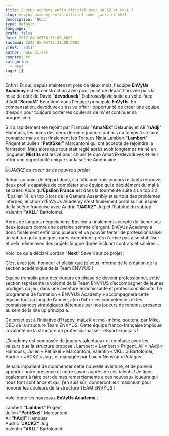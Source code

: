 ```yaml
---
title: EnVyUs Academy enfin officiel avec JACKZ et VKLL !
slug: envyus-academy-enfin-officiel-avec-jackz-et-vkll
description: 'NULL'
type: default
language: fr
draft: false
date: 2017-04-30T18:37:00.000Z
lastmod: 2022-05-04T15:28:00.000Z
views: '2051'
author: neLendirekt
country: fr
categories:
  - News
tags: []
---
```

Enfin ! Et oui, depuis maintenant près de deux mois, l'équipe **EnVyUs Academy** est en construction avec pour point de départ l'arrivée puis la mise de côté de David "**devoduvek**" Dobrosavljevic suite au volte-face d'Adil "**ScreaM**" Benrlitom dans l'équipe principale **EnVyUs**. En compensation, devoduvek s'est vu offrir l'opportunité de créer une équipe d'espoir pour toujours porter les couleurs de nV et continuer sa progression.

S'il a rapidement été rejoint par François "**AmaNEk**" Delaunay et Ali "**hAdji**" Haïnouss, les noms des deux derniers joueurs ont mis du temps à se faire connaitre mais c'est finalement les Tortues Ninja Lambert "**Lambert**" Prigent et Julien **"PetitSkel"** Marcantoni qui ont accepté de rejoindre la formation. Mais alors que tout était réglé après avoir longtemps trainé en longueur, **Misfits** est arrivé pour chiper le duo AmaNEk/devoduvek et leur offrir une opportunité unique sur la scène Américaine.

_![](/storage/images/58fc84d902bbf14776448191271jpeg.jpeg)JACKZ au coeur de ce nouveau projet_

Retour au point de départ donc, il a fallu aux trois joueurs restants retrouver deux profils capables de compléter une équipe qui a décidément du mal à se créer. Alors qu'**Epsilon France** est dans la tourmente suite à un top 2 à l'Epsilan 14, un top 3 lors de la Gamers Assembly et surtout des problèmes internes, le choix d'EnVyUs Academy s'est finalement porté sur un espoir de la scène française avec Audric **"JACKZ"** Jug et l'habitué du subtop Valentin "**VKLL**" Bartolomei.

Après de longues négociations, Epsilon a finalement accepté de lâcher ses deux joueurs contre une certaine somme d'argent. EnVyUs Academy a donc finalement enfin cinq joueurs et va pouvoir tenter de professionnaliser un subtop qui à quelques rares exceptions près n'arrive pas à se stabiliser et cela même avec des projets longue durée incluant contrats et salaires...

Voici ce qu'a déclaré Jordan "**Next**" Savelli sur ce projet :

C’est avec joie, honneur et plaisir que je vous informe de la création de la section académique de la Team ENVYUS !   
  
 Equipe tremplin pour des joueurs en phase de devenir professionnel, cette section représente la volonté de la Team ENVYUS d’accompagner de jeunes prodiges du jeu, dans une aventure enrichissante et professionnalisante. Le programme de formation « ENVYUS Academy » accompagnera cette équipe tout au long de l’année, afin d’offrir les compétences et les connaissances stratégiques détenues par nos joueurs de renoms, présents au sein de la line up principale.   
  
 Ce projet est à l’initiative d’Happy, maLeK et moi-même, soutenu par Mike, CEO de la structure Team ENVYUS. Cette équipe franco-française implique la volonté de la structure de professionnaliser l’eSport Français !  
  
 L’Academy est composée de joueurs talentueux et en phase avec les valeurs que la structure propose : Lambert « Lambert » Prigent, Ali « hAdji » Haïnouss, Julien « PetiSkel » Marcantoni, Valentin « VKLL » Bartolomei, Audric « JACKZ » Jug ; et managée par Loïc « Neoskai » Potages.   
  
 Je suis impatient de commencer cette nouvelle aventure, et de pouvoir apporter notre présence et notre savoir auprès de ces talents ! Je tiens également à faire part de mes remerciements à ces nouveaux joueurs qui nous font confiance et qui, j’en suis sûr, donneront leur maximum pour honorer les couleurs de la structure TEAM ENVYUS ! 

Voici donc les nouveaux **EnVyUs Academy** :

Lambert "**Lambert**" Prigent  
Julien **"PetitSkel"** Marcantoni  
Ali "**hAdji**" Haïnouss  
Audric **"JACKZ"** Jug  
Valentin "**VKLL**" Bartolomei

